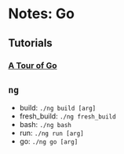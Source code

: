 # Notes: Go

## Tutorials

### [A Tour of Go](https://golang.org/doc/)

## `ng`
- build: `./ng build [arg]`
- fresh_build: `./ng fresh_build`
- bash: `./ng bash`
- run: `./ng run [arg]`
- go: `./ng go [arg]`
